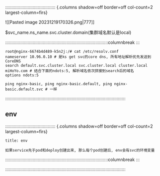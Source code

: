 :::::::::::::::::::::::::::::::::::::::: {.columns shadow=off border=off col-count=2 largest-column=firs}

![[Pasted image 20231219170326.png|777]]

$svc_name.ns_name.svc.cluster.domain(集群域名默认是local)

::::::::::::::::::::::::::::::::::::::::::::::::::::::::::::::::::::::::::::::::::columnbreak
:::

```shell
root@nginx-6674b4d489-k5n2j:/# cat /etc/resolv.conf
nameserver 10.96.0.10 # 是ks get svc的core dns, 所有地址解析优先发送到CoreDNS
search default.svc.cluster.local svc.cluster.local cluster.local miHoYo.com # 结合下面的ndots:5, 解析域名依次拼接到search后的域名
options ndots:5

ping nginx-basic, ping nginx-basic.default, ping nginx-basic.default.svc # 一样
```

::::::::::::::::::::::::::::::::::::::::::::::::::::::::::::::::::::::::::::::::::::::::::::::::
## env

:::::::::::::::::::::::::::::::::::::::: {.columns shadow=off border=off col-count=2 largest-column=firs}

~~~ad-primary
title: env

如果service先于pod和deploy创建出来, 那么每个pod创建后, env会有svc的环境变量
~~~

::::::::::::::::::::::::::::::::::::::::::::::::::::::::::::::::::::::::::::::::::columnbreak
:::



::::::::::::::::::::::::::::::::::::::::::::::::::::::::::::::::::::::::::::::::::::::::::::::::

